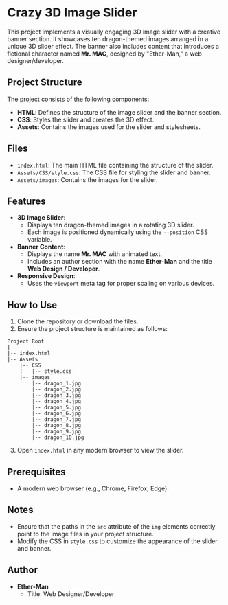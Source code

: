 # Crazy 3D Image Slider

This project implements a visually engaging 3D image slider with a creative banner section. It showcases ten dragon-themed images arranged in a unique 3D slider effect. The banner also includes content that introduces a fictional character named **Mr. MAC**, designed by "Ether-Man," a web designer/developer.

## Project Structure

The project consists of the following components:

- **HTML**: Defines the structure of the image slider and the banner section.
- **CSS**: Styles the slider and creates the 3D effect.
- **Assets**: Contains the images used for the slider and stylesheets.

## Files

- `index.html`: The main HTML file containing the structure of the slider.
- `Assets/CSS/style.css`: The CSS file for styling the slider and banner.
- `Assets/images`: Contains the images for the slider.

## Features

- **3D Image Slider**:
  - Displays ten dragon-themed images in a rotating 3D slider.
  - Each image is positioned dynamically using the `--position` CSS variable.
- **Banner Content**:
  - Displays the name **Mr. MAC** with animated text.
  - Includes an author section with the name **Ether-Man** and the title **Web Design / Developer**.
- **Responsive Design**:
  - Uses the `viewport` meta tag for proper scaling on various devices.

## How to Use

1. Clone the repository or download the files.
2. Ensure the project structure is maintained as follows:

```
Project Root
|
|-- index.html
|-- Assets
    |-- CSS
    |   |-- style.css
    |-- images
        |-- dragon_1.jpg
        |-- dragon_2.jpg
        |-- dragon_3.jpg
        |-- dragon_4.jpg
        |-- dragon_5.jpg
        |-- dragon_6.jpg
        |-- dragon_7.jpg
        |-- dragon_8.jpg
        |-- dragon_9.jpg
        |-- dragon_10.jpg
```

3. Open `index.html` in any modern browser to view the slider.

## Prerequisites

- A modern web browser (e.g., Chrome, Firefox, Edge).

## Notes

- Ensure that the paths in the `src` attribute of the `img` elements correctly point to the image files in your project structure.
- Modify the CSS in `style.css` to customize the appearance of the slider and banner.

## Author

- **Ether-Man**
  - Title: Web Designer/Developer

